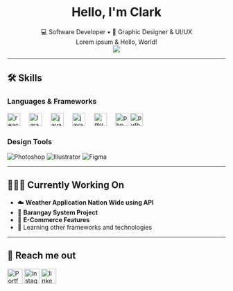 <!-- GitHub Profile README -->

<h1 align="center">Hello, I'm Clark</h1>

<p align="center">
  💻 Software Developer • 🎨 Graphic Designer & UI/UX <br>
  Lorem ipsum & Hello, World!<br>
  <img src="https://komarev.com/ghpvc/?username=clarkkkkkkk&style=flat-square&color=red" />
</p>

---

## 🛠️ Skills

### Languages & Frameworks

<div align="left">
  <img src="https://cdn.jsdelivr.net/gh/devicons/devicon/icons/react/react-original.svg" height="30" alt="react logo"  />
  <img width="12" />
  <img src="https://cdn.jsdelivr.net/gh/devicons/devicon/icons/laravel/laravel-original.svg" height="30" alt="laravel logo"  />
  <img width="12" />
  <img src="https://cdn.jsdelivr.net/gh/devicons/devicon/icons/javascript/javascript-original.svg" height="30" alt="javascript logo"  />
  <img width="12" />
  <img src="https://cdn.jsdelivr.net/gh/devicons/devicon/icons/java/java-original.svg" height="30" alt="java logo"  />
  <img width="12" />
  <img src="https://cdn.jsdelivr.net/gh/devicons/devicon/icons/mysql/mysql-original.svg" height="30" alt="mysql logo"  />
  <img width="12" />
  <img src="https://cdn.jsdelivr.net/gh/devicons/devicon/icons/php/php-original.svg" height="30" alt="php logo"  />
  <img src="https://cdn.jsdelivr.net/gh/devicons/devicon/icons/python/python-original.svg" height="30" alt="python logo"  />
  <img width="12" />
</div>


### Design Tools
![Photoshop](https://img.shields.io/badge/-Photoshop-31A8FF?style=flat&logo=adobe-photoshop&logoColor=white)
![Illustrator](https://img.shields.io/badge/-Illustrator-FF9A00?style=flat&logo=adobe-illustrator&logoColor=white)
![Figma](https://img.shields.io/badge/-Figma-F24E1E?style=flat&logo=figma&logoColor=white)

---

## 👨🏻‍💻 Currently Working On

- ☁️ **Weather Application Nation Wide using API**
- 🏢 **Barangay System Project**
- 🛒 **E-Commerce Features**
- 🌱 Learning other frameworks and technologies

---

## 🚀 Reach me out
<div align="left">
  <a href="https://clarkdev.pages.dev/" target="_blank"><img src="https://img.shields.io/static/v1?message=Portfolio&logo=github&label=&color=24292E&logoColor=white&labelColor=&style=for-the-badge" height="35" alt="Portfolio" /></a>
  <a href="https://www.instagram.com/ckent.ible/" target="_blank"><img src="https://img.shields.io/static/v1?message=Instagram&logo=instagram&label=&color=E4405F&logoColor=white&labelColor=&style=for-the-badge" height="35" alt="instagram logo"  /></a>
  <a href="https://www.linkedin.com/in/clarkkentibale/" target="_blank"><img src="https://img.shields.io/static/v1?message=LinkedIn&logo=linkedin&label=&color=0077B5&logoColor=white&labelColor=&style=for-the-badge" height="35" alt="linkedin logo"  /></a>
</div>
